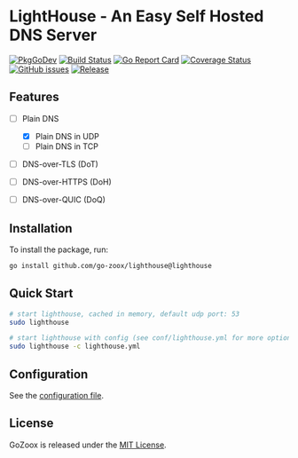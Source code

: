# LightHouse - An Easy Self Hosted DNS Server

[![PkgGoDev](https://pkg.go.dev/badge/github.com/go-zoox/lighthouse)](https://pkg.go.dev/github.com/go-zoox/lighthouse)
[![Build Status](https://github.com/go-zoox/lighthouse/actions/workflows/lint.yml/badge.svg?branch=master)](https://github.com/go-zoox/lighthouse/actions/workflows/lint.yml)
[![Go Report Card](https://goreportcard.com/badge/github.com/go-zoox/lighthouse)](https://goreportcard.com/report/github.com/go-zoox/lighthouse)
[![Coverage Status](https://coveralls.io/repos/github/go-zoox/lighthouse/badge.svg?branch=master)](https://coveralls.io/github/go-zoox/lighthouse?branch=master)
[![GitHub issues](https://img.shields.io/github/issues/go-zoox/lighthouse.svg)](https://github.com/go-zoox/lighthouse/issues)
[![Release](https://img.shields.io/github/tag/go-zoox/lighthouse.svg?label=Release)](https://github.com/go-zoox/lighthouse/tags)

## Features
* [ ] Plain DNS
	* [x] Plain DNS in UDP
	* [ ] Plain DNS in TCP
* [ ] DNS-over-TLS (DoT)
* [ ] DNS-over-HTTPS (DoH)
* [ ] DNS-over-QUIC (DoQ)


## Installation
To install the package, run:
```bash
go install github.com/go-zoox/lighthouse@lighthouse
```

## Quick Start

```bash
# start lighthouse, cached in memory, default udp port: 53
sudo lighthouse

# start lighthouse with config (see conf/lighthouse.yml for more options)
sudo lighthouse -c lighthouse.yml
```

## Configuration
See the [configuration file](conf/lighthouse.yml).

## License
GoZoox is released under the [MIT License](./LICENSE).
